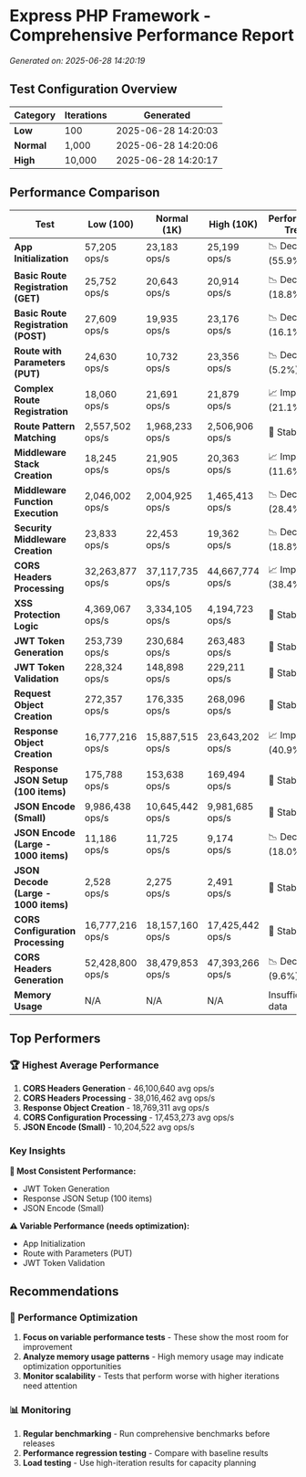 # Express PHP Framework - Comprehensive Performance Report

*Generated on: 2025-06-28 14:20:19*

## Test Configuration Overview

| Category | Iterations | Generated |
|----------|------------|-----------|
| **Low** | 100 | 2025-06-28 14:20:03 |
| **Normal** | 1,000 | 2025-06-28 14:20:06 |
| **High** | 10,000 | 2025-06-28 14:20:17 |

## Performance Comparison

| Test | Low (100) | Normal (1K) | High (10K) | Performance Trend |
|------|-----------|-------------|------------|-------------------|
| **App Initialization** | 57,205 ops/s | 23,183 ops/s | 25,199 ops/s | 📉 Declining (55.9%) |
| **Basic Route Registration (GET)** | 25,752 ops/s | 20,643 ops/s | 20,914 ops/s | 📉 Declining (18.8%) |
| **Basic Route Registration (POST)** | 27,609 ops/s | 19,935 ops/s | 23,176 ops/s | 📉 Declining (16.1%) |
| **Route with Parameters (PUT)** | 24,630 ops/s | 10,732 ops/s | 23,356 ops/s | 📉 Declining (5.2%) |
| **Complex Route Registration** | 18,060 ops/s | 21,691 ops/s | 21,879 ops/s | 📈 Improving (21.1%) |
| **Route Pattern Matching** | 2,557,502 ops/s | 1,968,233 ops/s | 2,506,906 ops/s | 🔄 Stable |
| **Middleware Stack Creation** | 18,245 ops/s | 21,905 ops/s | 20,363 ops/s | 📈 Improving (11.6%) |
| **Middleware Function Execution** | 2,046,002 ops/s | 2,004,925 ops/s | 1,465,413 ops/s | 📉 Declining (28.4%) |
| **Security Middleware Creation** | 23,833 ops/s | 22,453 ops/s | 19,362 ops/s | 📉 Declining (18.8%) |
| **CORS Headers Processing** | 32,263,877 ops/s | 37,117,735 ops/s | 44,667,774 ops/s | 📈 Improving (38.4%) |
| **XSS Protection Logic** | 4,369,067 ops/s | 3,334,105 ops/s | 4,194,723 ops/s | 🔄 Stable |
| **JWT Token Generation** | 253,739 ops/s | 230,684 ops/s | 263,483 ops/s | 🔄 Stable |
| **JWT Token Validation** | 228,324 ops/s | 148,898 ops/s | 229,211 ops/s | 🔄 Stable |
| **Request Object Creation** | 272,357 ops/s | 176,335 ops/s | 268,096 ops/s | 🔄 Stable |
| **Response Object Creation** | 16,777,216 ops/s | 15,887,515 ops/s | 23,643,202 ops/s | 📈 Improving (40.9%) |
| **Response JSON Setup (100 items)** | 175,788 ops/s | 153,638 ops/s | 169,494 ops/s | 🔄 Stable |
| **JSON Encode (Small)** | 9,986,438 ops/s | 10,645,442 ops/s | 9,981,685 ops/s | 🔄 Stable |
| **JSON Encode (Large - 1000 items)** | 11,186 ops/s | 11,725 ops/s | 9,174 ops/s | 📉 Declining (18.0%) |
| **JSON Decode (Large - 1000 items)** | 2,528 ops/s | 2,275 ops/s | 2,491 ops/s | 🔄 Stable |
| **CORS Configuration Processing** | 16,777,216 ops/s | 18,157,160 ops/s | 17,425,442 ops/s | 🔄 Stable |
| **CORS Headers Generation** | 52,428,800 ops/s | 38,479,853 ops/s | 47,393,266 ops/s | 📉 Declining (9.6%) |
| **Memory Usage** | N/A | N/A | N/A | Insufficient data |

## Top Performers

### 🏆 Highest Average Performance

1. **CORS Headers Generation** - 46,100,640 avg ops/s
2. **CORS Headers Processing** - 38,016,462 avg ops/s
3. **Response Object Creation** - 18,769,311 avg ops/s
4. **CORS Configuration Processing** - 17,453,273 avg ops/s
5. **JSON Encode (Small)** - 10,204,522 avg ops/s

### Key Insights

**🎯 Most Consistent Performance:**
- JWT Token Generation
- Response JSON Setup (100 items)
- JSON Encode (Small)

**⚠️ Variable Performance (needs optimization):**
- App Initialization
- Route with Parameters (PUT)
- JWT Token Validation

## Recommendations

### 🚀 Performance Optimization

1. **Focus on variable performance tests** - These show the most room for improvement
2. **Analyze memory usage patterns** - High memory usage may indicate optimization opportunities
3. **Monitor scalability** - Tests that perform worse with higher iterations need attention

### 📊 Monitoring

1. **Regular benchmarking** - Run comprehensive benchmarks before releases
2. **Performance regression testing** - Compare with baseline results
3. **Load testing** - Use high-iteration results for capacity planning

